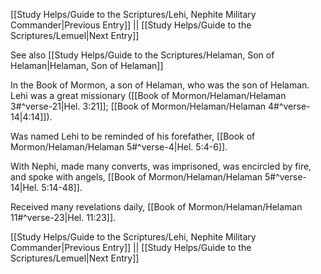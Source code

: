 [[Study Helps/Guide to the Scriptures/Lehi, Nephite Military Commander|Previous Entry]]  ||  [[Study Helps/Guide to the Scriptures/Lemuel|Next Entry]]

 See also [[Study Helps/Guide to the Scriptures/Helaman, Son of Helaman|Helaman, Son of Helaman]]

 In the Book of Mormon, a son of Helaman, who was the son of Helaman. Lehi was a great missionary ([[Book of Mormon/Helaman/Helaman 3#^verse-21|Hel. 3:21]]; [[Book of Mormon/Helaman/Helaman 4#^verse-14|4:14]]).

 Was named Lehi to be reminded of his forefather, [[Book of Mormon/Helaman/Helaman 5#^verse-4|Hel. 5:4-6]].

 With Nephi, made many converts, was imprisoned, was encircled by fire, and spoke with angels, [[Book of Mormon/Helaman/Helaman 5#^verse-14|Hel. 5:14-48]].

 Received many revelations daily, [[Book of Mormon/Helaman/Helaman 11#^verse-23|Hel. 11:23]].

[[Study Helps/Guide to the Scriptures/Lehi, Nephite Military Commander|Previous Entry]]  ||  [[Study Helps/Guide to the Scriptures/Lemuel|Next Entry]]